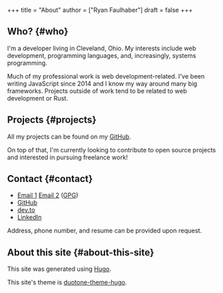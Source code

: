 +++
title = "About"
author = ["Ryan Faulhaber"]
draft = false
+++

## Who? {#who}

I'm a developer living in Cleveland, Ohio. My interests include web development, programming languages, and, increasingly, systems programming.

Much of my professional work is web development-related. I've been writing JavaScript since 2014 and I know my way around many big frameworks. Projects outside of work tend to be related to web development or Rust.


## Projects {#projects}

All my projects can be found on my [GitHub](https://github.com/rfaulhaber).

On top of that, I'm currently looking to contribute to open source projects and interested in pursuing freelance work!


## Contact {#contact}

-   [Email 1](mailto:faulhaberryan@gmail.com) [Email 2](mailto:ryan@sys9.net) ([GPG](/gpg1.txt))
-   [GitHub](https://github.com/rfaulhaber)
-   [dev.to](https://dev.to/rfaulhaber)
-   [LinkedIn](https://www.linkedin.com/in/ryan-faulhaber-7438111a8/)

Address, phone number, and resume can be provided upon request.


## About this site {#about-this-site}

This site was generated using [Hugo](https://gohugo.io).

This site's theme is [duotone-theme-hugo](https://github.com/rfaulhaber/duotone-theme-hugo).
